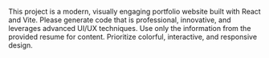 <!-- Use this file to provide workspace-specific custom instructions to Copilot. For more details, visit https://code.visualstudio.com/docs/copilot/copilot-customization#_use-a-githubcopilotinstructionsmd-file -->

This project is a modern, visually engaging portfolio website built with React and Vite. Please generate code that is professional, innovative, and leverages advanced UI/UX techniques. Use only the information from the provided resume for content. Prioritize colorful, interactive, and responsive design.
